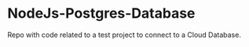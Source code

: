 # NodeJs-Postgres-Database
Repo with code related to a test project to connect to a Cloud Database.

